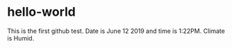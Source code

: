 # hello-world

This is the first github test. Date is June 12 2019 and time is 1:22PM. Climate is Humid.
